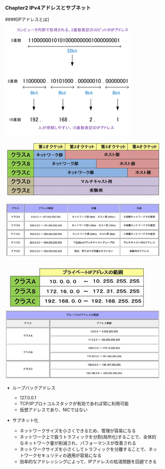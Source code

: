 ### Chapter2 IPv4アドレスとサブネット

####[IPアドレスとは]

![Alt Text](https://github.com/yhidetoshi/Pictures/raw/master/Network_Study/ipaddress-fig1.png)

![Alt Text](https://github.com/yhidetoshi/Pictures/raw/master/Network_Study/ip-classfull.png)

![Alt Text](https://github.com/yhidetoshi/Pictures/raw/master/Network_Study/ipaddress-fig2.png)

![Alt Text](https://github.com/yhidetoshi/Pictures/raw/master/Network_Study/ip-private1.png)
![Alt Text](https://github.com/yhidetoshi/Pictures/raw/master/Network_Study/ip-global-fig1.png)


- ループバックアドレス
  - 127.0.0.1
  - TCP/IPプロトコルスタックが有効であれば常に利用可能
  - 仮想アドレスであり、NICではない

- サブネット化
  - ネットワークサイズを小さくできるため、管理が容易になる
  - ネットワーク上で扱うトラフィックを分割(局所化)することで、全体的なネットワーク量が削減され、パフォーマンスが改善される
  - ネットワークサイズを小さくしてトラフィックを分離することで、ネットワークセキュリティの適用が容易になる
  - 効率的なアドレッシングによって、IPアドレスの枯渇問題を回避できる
 

  
